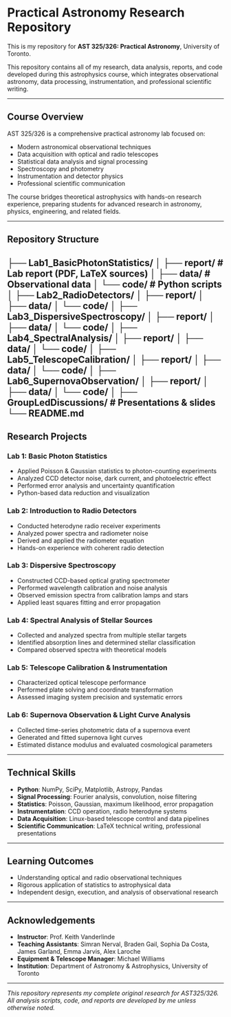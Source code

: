 # Practical Astronomy Research Repository

This is my repository for **AST 325/326: Practical Astronomy**, University of Toronto.

This repository contains all of my research, data analysis, reports, and code developed during this astrophysics course, which integrates observational astronomy, data processing, instrumentation, and professional scientific writing.

---

## Course Overview

AST 325/326 is a comprehensive practical astronomy lab focused on:

- Modern astronomical observational techniques
- Data acquisition with optical and radio telescopes
- Statistical data analysis and signal processing
- Spectroscopy and photometry
- Instrumentation and detector physics
- Professional scientific communication

The course bridges theoretical astrophysics with hands-on research experience, preparing students for advanced research in astronomy, physics, engineering, and related fields.

---

## Repository Structure

├── Lab1_BasicPhotonStatistics/
│ ├── report/ # Lab report (PDF, LaTeX sources)
│ ├── data/ # Observational data
│ └── code/ # Python scripts
│
├── Lab2_RadioDetectors/
│ ├── report/
│ ├── data/
│ └── code/
│
├── Lab3_DispersiveSpectroscopy/
│ ├── report/
│ ├── data/
│ └── code/
│
├── Lab4_SpectralAnalysis/
│ ├── report/
│ ├── data/
│ └── code/
│
├── Lab5_TelescopeCalibration/
│ ├── report/
│ ├── data/
│ └── code/
│
├── Lab6_SupernovaObservation/
│ ├── report/
│ ├── data/
│ └── code/
│
 ├── GroupLedDiscussions/ # Presentations & slides
 └── README.md
---

## Research Projects

### Lab 1: Basic Photon Statistics
- Applied Poisson & Gaussian statistics to photon-counting experiments
- Analyzed CCD detector noise, dark current, and photoelectric effect
- Performed error analysis and uncertainty quantification
- Python-based data reduction and visualization

### Lab 2: Introduction to Radio Detectors
- Conducted heterodyne radio receiver experiments
- Analyzed power spectra and radiometer noise
- Derived and applied the radiometer equation
- Hands-on experience with coherent radio detection

### Lab 3: Dispersive Spectroscopy
- Constructed CCD-based optical grating spectrometer
- Performed wavelength calibration and noise analysis
- Observed emission spectra from calibration lamps and stars
- Applied least squares fitting and error propagation

### Lab 4: Spectral Analysis of Stellar Sources
- Collected and analyzed spectra from multiple stellar targets
- Identified absorption lines and determined stellar classification
- Compared observed spectra with theoretical models

### Lab 5: Telescope Calibration & Instrumentation
- Characterized optical telescope performance
- Performed plate solving and coordinate transformation
- Assessed imaging system precision and systematic errors

### Lab 6: Supernova Observation & Light Curve Analysis
- Collected time-series photometric data of a supernova event
- Generated and fitted supernova light curves
- Estimated distance modulus and evaluated cosmological parameters

---

## Technical Skills

- **Python**: NumPy, SciPy, Matplotlib, Astropy, Pandas
- **Signal Processing**: Fourier analysis, convolution, noise filtering
- **Statistics**: Poisson, Gaussian, maximum likelihood, error propagation
- **Instrumentation**: CCD operation, radio heterodyne systems
- **Data Acquisition**: Linux-based telescope control and data pipelines
- **Scientific Communication**: LaTeX technical writing, professional presentations

---

## Learning Outcomes

- Understanding optical and radio observational techniques
- Rigorous application of statistics to astrophysical data
- Independent design, execution, and analysis of observational research

---

## Acknowledgements

- **Instructor**: Prof. Keith Vanderlinde  
- **Teaching Assistants**: Simran Nerval, Braden Gail, Sophia Da Costa, James Garland, Emma Jarvis, Alex Laroche  
- **Equipment & Telescope Manager**: Michael Williams  
- **Institution**: Department of Astronomy & Astrophysics, University of Toronto

---

_This repository represents my complete original research for AST325/326. All analysis scripts, code, and reports are developed by me unless otherwise noted._
